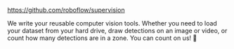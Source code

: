 https://github.com/roboflow/supervision

We write your reusable computer vision tools. Whether you need to load your dataset from your hard drive, draw detections on an image or video, or count how many detections are in a zone. You can count on us! 🤝

